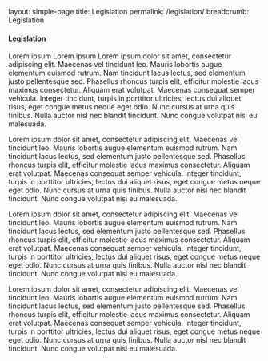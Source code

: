 
layout: simple-page
title: Legislation
permalink: /legislation/
breadcrumb: Legislation



#### Legislation
Lorem ipsum Lorem ipsum Lorem ipsum dolor sit amet, consectetur adipiscing elit. Maecenas vel tincidunt leo. Mauris lobortis augue elementum euismod rutrum. Nam tincidunt lacus lectus, sed elementum justo pellentesque sed. Phasellus rhoncus turpis elit, efficitur molestie lacus maximus consectetur. Aliquam erat volutpat. Maecenas consequat semper vehicula. Integer tincidunt, turpis in porttitor ultricies, lectus dui aliquet risus, eget congue metus neque eget odio. Nunc cursus at urna quis finibus. Nulla auctor nisl nec blandit tincidunt. Nunc congue volutpat nisi eu malesuada.

Lorem ipsum dolor sit amet, consectetur adipiscing elit. Maecenas vel tincidunt leo. Mauris lobortis augue elementum euismod rutrum. Nam tincidunt lacus lectus, sed elementum justo pellentesque sed. Phasellus rhoncus turpis elit, efficitur molestie lacus maximus consectetur. Aliquam erat volutpat. Maecenas consequat semper vehicula. Integer tincidunt, turpis in porttitor ultricies, lectus dui aliquet risus, eget congue metus neque eget odio. Nunc cursus at urna quis finibus. Nulla auctor nisl nec blandit tincidunt. Nunc congue volutpat nisi eu malesuada.

Lorem ipsum dolor sit amet, consectetur adipiscing elit. Maecenas vel tincidunt leo. Mauris lobortis augue elementum euismod rutrum. Nam tincidunt lacus lectus, sed elementum justo pellentesque sed. Phasellus rhoncus turpis elit, efficitur molestie lacus maximus consectetur. Aliquam erat volutpat. Maecenas consequat semper vehicula. Integer tincidunt, turpis in porttitor ultricies, lectus dui aliquet risus, eget congue metus neque eget odio. Nunc cursus at urna quis finibus. Nulla auctor nisl nec blandit tincidunt. Nunc congue volutpat nisi eu malesuada.

Lorem ipsum dolor sit amet, consectetur adipiscing elit. Maecenas vel tincidunt leo. Mauris lobortis augue elementum euismod rutrum. Nam tincidunt lacus lectus, sed elementum justo pellentesque sed. Phasellus rhoncus turpis elit, efficitur molestie lacus maximus consectetur. Aliquam erat volutpat. Maecenas consequat semper vehicula. Integer tincidunt, turpis in porttitor ultricies, lectus dui aliquet risus, eget congue metus neque eget odio. Nunc cursus at urna quis finibus. Nulla auctor nisl nec blandit tincidunt. Nunc congue volutpat nisi eu malesuada.
